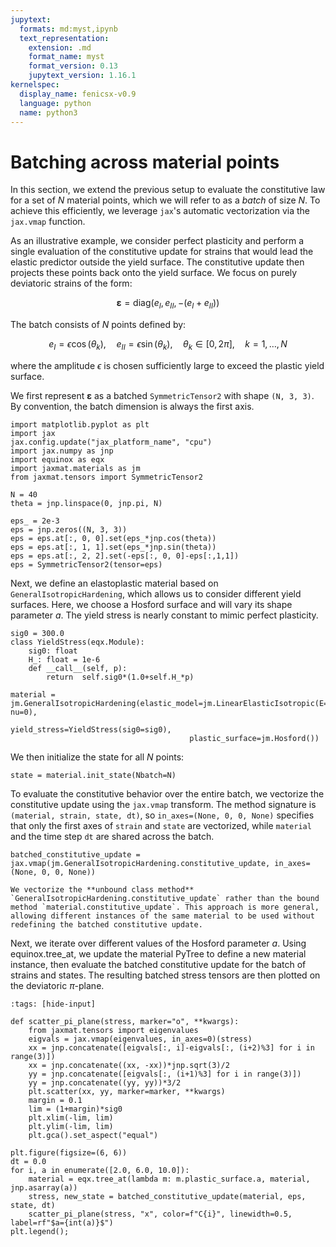 ```yaml
---
jupytext:
  formats: md:myst,ipynb
  text_representation:
    extension: .md
    format_name: myst
    format_version: 0.13
    jupytext_version: 1.16.1
kernelspec:
  display_name: fenicsx-v0.9
  language: python
  name: python3
---
```


# Batching across material points

In this section, we extend the previous setup to evaluate the constitutive law for a set of $N$ material points, which we will refer to as a *batch* of size $N$. To achieve this efficiently, we leverage `jax`'s automatic vectorization via the `jax.vmap` function.  

As an illustrative example, we consider perfect plasticity and perform a single evaluation of the constitutive update for strains that would lead the elastic predictor outside the yield surface. The constitutive update then projects these points back onto the yield surface. We focus on purely deviatoric strains of the form:

$$
\boldsymbol{\varepsilon} = \text{diag}(e_I, e_{II}, -(e_I + e_{II}))
$$

The batch consists of $N$ points defined by:

$$
e_I = \epsilon \cos(\theta_k), \quad e_{II} = \epsilon \sin(\theta_k), \quad \theta_k \in [0, 2\pi], \quad k = 1,\dots,N
$$

where the amplitude $\epsilon$ is chosen sufficiently large to exceed the plastic yield surface.  

We first represent $\boldsymbol{\varepsilon}$ as a batched `SymmetricTensor2` with shape `(N, 3, 3)`. By convention, the batch dimension is always the first axis.

```{code-cell} ipython3
import matplotlib.pyplot as plt
import jax
jax.config.update("jax_platform_name", "cpu")
import jax.numpy as jnp
import equinox as eqx
import jaxmat.materials as jm
from jaxmat.tensors import SymmetricTensor2

N = 40
theta = jnp.linspace(0, jnp.pi, N)

eps_ = 2e-3
eps = jnp.zeros((N, 3, 3))
eps = eps.at[:, 0, 0].set(eps_*jnp.cos(theta))
eps = eps.at[:, 1, 1].set(eps_*jnp.sin(theta))
eps = eps.at[:, 2, 2].set(-eps[:, 0, 0]-eps[:,1,1])
eps = SymmetricTensor2(tensor=eps)
```

Next, we define an elastoplastic material based on `GeneralIsotropicHardening`, which allows us to consider different yield surfaces. Here, we choose a Hosford surface and will vary its shape parameter $a$. The yield stress is nearly constant to mimic perfect plasticity.

```{code-cell} ipython3
sig0 = 300.0
class YieldStress(eqx.Module):
    sig0: float
    H_: float = 1e-6
    def __call__(self, p):
        return  self.sig0*(1.0+self.H_*p)
    
material = jm.GeneralIsotropicHardening(elastic_model=jm.LinearElasticIsotropic(E=200e3, nu=0), 
                                        yield_stress=YieldStress(sig0=sig0), 
                                        plastic_surface=jm.Hosford())
```

We then initialize the state for all $N$ points:

```{code-cell} ipython3
state = material.init_state(Nbatch=N)
```

To evaluate the constitutive behavior over the entire batch, we vectorize the constitutive update using the `jax.vmap` transform. The method signature is `(material, strain, state, dt)`, so `in_axes=(None, 0, 0, None)` specifies that only the first axes of `strain` and `state` are vectorized, while `material` and the time step `dt` are shared across the batch.

```{code-cell} ipython3
batched_constitutive_update = jax.vmap(jm.GeneralIsotropicHardening.constitutive_update, in_axes=(None, 0, 0, None))
```

```{attention}
We vectorize the **unbound class method** `GeneralIsotropicHardening.constitutive_update` rather than the bound method `material.constitutive_update`. This approach is more general, allowing different instances of the same material to be used without redefining the batched constitutive update.
```

Next, we iterate over different values of the Hosford parameter $a$. Using equinox.tree_at, we update the material PyTree to define a new material instance, then evaluate the batched constitutive update for the batch of strains and states. The resulting batched stress tensors are then plotted on the deviatoric $\pi$-plane.

```{code-cell} ipython3
:tags: [hide-input]

def scatter_pi_plane(stress, marker="o", **kwargs):
    from jaxmat.tensors import eigenvalues
    eigvals = jax.vmap(eigenvalues, in_axes=0)(stress)
    xx = jnp.concatenate([eigvals[:, i]-eigvals[:, (i+2)%3] for i in range(3)])
    xx = jnp.concatenate((xx, -xx))*jnp.sqrt(3)/2
    yy = jnp.concatenate([eigvals[:, (i+1)%3] for i in range(3)])
    yy = jnp.concatenate((yy, yy))*3/2
    plt.scatter(xx, yy, marker=marker, **kwargs)
    margin = 0.1
    lim = (1+margin)*sig0
    plt.xlim(-lim, lim)
    plt.ylim(-lim, lim)
    plt.gca().set_aspect("equal")
```

```{code-cell} ipython3
plt.figure(figsize=(6, 6))
dt = 0.0
for i, a in enumerate([2.0, 6.0, 10.0]):
    material = eqx.tree_at(lambda m: m.plastic_surface.a, material, jnp.asarray(a))
    stress, new_state = batched_constitutive_update(material, eps, state, dt)
    scatter_pi_plane(stress, "x", color=f"C{i}", linewidth=0.5, label=rf"$a={int(a)}$")
plt.legend();
```
